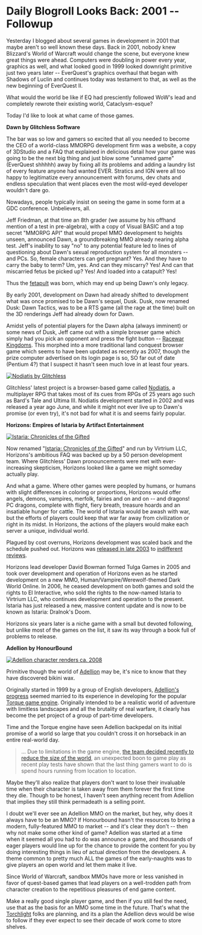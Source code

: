 # Daily Blogroll Looks Back: 2001 -- Followup

Yesterday I blogged about several games in development in 2001 that maybe aren't so well known these days. Back in 2001, nobody knew Blizzard's World of Warcraft would change the scene, but everyone knew great things were ahead. Computers were doubling in power every year, graphics as well, and what looked good in 1999 looked downright primitive just two years later -- EverQuest's graphics overhaul that began with Shadows of Luclin and continues today was testament to that, as well as the new beginning of EverQuest II.

What would the world be like if EQ had presciently followed WoW's lead and completely rewrote their existing world, Cataclysm-esque?

Today I'd like to look at what came of those games.

**Dawn by Glitchless Software**

The bar was so low and gamers so excited that all you needed to become the CEO of a world-class MMORPG development firm was a website, a copy of 3DStudio and a FAQ that explained in delicious detail how your game was going to be the next big thing and just blow some "unnamed game" (EverQuest shhhhh) away by fixing all its problems and adding a laundry list of every feature anyone had wanted EVER. Stratics and IGN were all too happy to legitimatize every announcement with forums, dev chats and endless speculation that went places even the most wild-eyed developer wouldn't dare go.

Nowadays, people typically insist on seeing the game in some form at a GDC conference. Unbelievers, all.

Jeff Friedman, at that time an 8th grader (we assume by his offhand mention of a test in pre-algebra), with a copy of Visual BASIC and a top secret "MMORPG API" that would propel MMO development to heights unseen, announced Dawn, a groundbreaking MMO already nearing alpha test. Jeff's inability to say "no" to any potential feature led to lines of questioning about Dawn's sexual reproduction system for all monsters -- and PCs. So, female characters can get pregnant? Yes. And they have to carry the baby to term? Um, yes. And can they miscarry? Yes! And can that miscarried fetus be picked up? Yes! And loaded into a catapult? Yes!

Thus the [fetapult](http://wiki.onlinegamers.org/index.php?title=Fetapult) was born, which may end up being Dawn's only legacy.

By early 2001, development on Dawn had already shifted to development what was once promised to be Dawn's sequel, Dusk. Dusk, now renamed Dusk: Dawn Tactics, was to be a RTS game (all the rage at the time) built on the 3D renderings Jeff had already down for Dawn.

Amidst yells of potential players for the Dawn alpha (always imminent) or some news of Dusk, Jeff came out with a simple browser game which simply had you pick an opponent and press the fight button -- [Racewar Kingdoms](http://www.racewarkingdoms.com/index.html). This morphed into a more traditional land conquest browser game which seems to have been updated as recently as 2007, though the prize computer advertised on its login page is so, SO far out of date (Pentium 4?) that I suspect it hasn't seen much love in at least four years.

[![Nodiatis by Glitchless](http://westkarana.com/wp-content/uploads/2009/09/Fullscreen-capture-9142009-100654-PM-480x394.jpg "Nodiatis by Glitchless")](http://westkarana.com/wp-content/uploads/2009/09/Fullscreen-capture-9142009-100654-PM.jpg)

Glitchless' latest project is a browser-based game called [Nodiatis](http://www.nodiatis.com/), a multiplayer RPG that takes most of its cues from RPGs of 25 years ago such as Bard's Tale and Ultima III. Nodiatis development started in 2002 and was released a year ago June, and while it might not ever live up to Dawn's promise (or even try), it's not bad for what it is and seems fairly popular.

**Horizons: Empires of Istaria by Artifact Entertainment**

[![Istaria: Chronicles of the Gifted](http://westkarana.com/wp-content/uploads/2009/09/horizons1-480x360.jpg "Istaria: Chronicles of the Gifted")](http://westkarana.com/wp-content/uploads/2009/09/horizons1.jpg)

Now renamed "[Istaria: Chronicles of the Gifted](http://www.istaria.com/)" and run by Virtrium LLC, Horizons's ambitious FAQ was backed up by a 50 person development team. Where Glitchless' Dawn pronouncements were met with ever-increasing skepticism, Horizons looked like a game we might someday actually play.

And what a game. Where other games were peopled by humans, or humans with slight differences in coloring or proportions, Horizons would offer angels, demons, vampires, merfolk, fairies and on and on -- and dragons! PC dragons, complete with flight, fiery breath, treasure hoards and an insatiable hunger for cattle. The world of Istaria would be awash with war, but the efforts of players could keep that war far away from civilization or right in its midst. In Horizons, the actions of the players would make each server a unique, individual world.

Plagued by cost overruns, Horizons development was scaled back and the schedule pushed out. Horizons was [released in late 2003](http://www.gamespot.com/news/6085125.html) to [indifferent reviews](http://www.gamespot.com/pc/rpg/horizons/review.html?om_act=convert&om_clk=gssummary&tag=summary;read-review).

Horizons lead developer David Bowman formed Tulga Games in 2005 and took over development and operation of Horizons even as he started development on a new MMO, Human/Vampire/Werewolf-themed Dark World Online. In 2006, he ceased development on both games and sold the rights to EI Interactive, who sold the rights to the now-named Istaria to Virtrium LLC, who continues development and operation to the present. Istaria has just released a new, massive content update and is now to be known as Istaria: Dralnok's Doom.

Horizons six years later is a niche game with a small but devoted following, but unlike most of the games on the list, it saw its way through a book full of problems to release.

**Adellion by HonourBound**

[![Adellion character renders ca. 2008](http://westkarana.com/wp-content/uploads/2009/09/adellion1-480x347.jpg "Adellion character renders ca. 2008")](http://westkarana.com/wp-content/uploads/2009/09/adellion1.jpg)

Primitive though the world of [Adellion](http://adellion.com) may be, it's nice to know that they have discovered bikini wax.

Originally started in 1999 by a group of English developers, [Adellion's progress](http://www.adellion.com/TechUpdate5.php) seemed married to its experience in developing for the popular [Torque game engine](http://www.garagegames.com/). Originally intended to be a realistic world of adventure with limitless landscapes and all the brutality of real warfare, it clearly has become the pet project of a group of part-time developers.

Time and the Torque engine have seen Adellion backpedal on its initial promise of a world so large that you couldn't cross it on horseback in an entire real-world day.


> ... Due to limitations in the game engine, [the team decided recently to reduce the size of the world](http://web.archive.org/web/20031030142538/http://www.mmorpgdot.com/index.php?hsaction=10053&ID=768), an unexpected boon to game play as recent play tests have shown that the last thing gamers want to do is spend hours running from location to location.



Maybe they'll also realize that players don't want to lose their invaluable time when their character is taken away from them forever the first time they die. Though to be honest, I haven't seen anything recent from Adellion that implies they still think permadeath is a selling point.

I doubt we'll ever see an Adellion MMO on the market, but hey, why does it always have to be an MMO? If Honourbound hasn't the resources to bring a modern, fully-featured MMO to market -- and it's clear they don't -- then why not make some other kind of game? Adellion was started at a time when it seemed all you had to do was announce a game, and thousands of eager players would line up for the chance to provide the content for you by doing interesting things in lieu of actual direction from the developers. A theme common to pretty much ALL the games of the early-naughts was to give players an open world and let them make it live.

Since World of Warcraft, sandbox MMOs have more or less vanished in favor of quest-based games that lead players on a well-trodden path from character creation to the repetitious pleasures of end game content.

Make a really good single player game, and then if you still feel the need, use that as the basis for an MMO some time in the future. That's what the [Torchlight](http://www.torchlightgame.com/) folks are planning, and its a plan the Adellion devs would be wise to follow if they ever expect to see their decade of work come to store shelves.


